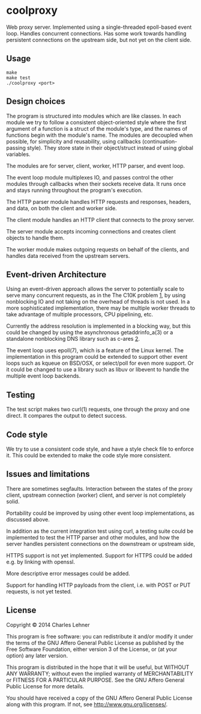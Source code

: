 # coolproxy

Web proxy server. Implemented using a single-threaded epoll-based event loop.
Handles concurrent connections. Has some work towards handling persistent
connections on the upstream side, but not yet on the client side.

## Usage

	make
	make test
	./coolproxy <port>

## Design choices

The program is structured into modules which are like classes. In each
module we try to follow a consistent object-oriented style where the first
argument of a function is a struct of the module's type, and the names of
functions begin with the module's name. The modules are decoupled when
possible, for simplicity and reusability, using callbacks
(continuation-passing style). They store state in their object/struct
instead of using global variables.

The modules are for server, client, worker, HTTP parser, and event loop.

The event loop module multiplexes IO, and passes control the other
modules through callbacks when their sockets receive data. It runs once and
stays running throughout the program's execution.

The HTTP parser module handles HTTP requests and responses, headers, and
data, on both the client and worker side.

The client module handles an HTTP client that connects to the proxy server.

The server module accepts incoming connections and creates client objects to
handle them.

The worker module makes outgoing requests on behalf of the clients, and
handles data received from the upstream servers.

## Event-driven Architecture

Using an event-driven approach allows the server to potentially scale to
serve many concurrent requests, as in the The C10K problem [1], by using
nonblocking IO and not taking on the overhead of threads is not used. In a
more sophisticated implementation, there may be multiple worker threads to
take advantage of multiple processors, CPU pipelining, etc.

Currently the address resolution is implemented in a blocking way, but this
could be changed by using the asynchronous getaddrinfo_a(3) or a standalone
nonblocking DNS library such as c-ares [2].

The event loop uses epoll(7), which is a feature of the Linux kernel. The
implementation in this program could be extended to support other event
loops such as kqueue on BSD/OSX, or select/poll for even more support. Or it
could be changed to use a library such as libuv or libevent to handle the
multiple event loop backends.

## Testing

The test script makes two curl(1) requests, one through the proxy and one
direct. It compares the output to detect success.

## Code style

We try to use a consistent code style, and have a style check file to
enforce it. This could be extended to make the code style more consistent.

## Issues and limitations

There are sometimes segfaults. Interaction between the states of the proxy
client, upstream connection (worker) client, and server is not completely
solid.

Portability could be improved by using other event loop implementations, as
discussed above.

In addition as the current integration test using curl, a testing suite
could be implemented to test the HTTP parser and other modules, and how the
server handles persistent connections on the downstream or upstream side, 

HTTPS support is not yet implemented. Support for HTTPS could be added e.g.
by linking with openssl.

More descriptive error messages could be added.

Support for handling HTTP payloads from the client, i.e. with POST or PUT
requests, is not yet tested.

## License

Copyright &copy; 2014 Charles Lehner

This program is free software: you can redistribute it and/or modify
it under the terms of the GNU Affero General Public License as
published by the Free Software Foundation, either version 3 of the
License, or (at your option) any later version.

This program is distributed in the hope that it will be useful,
but WITHOUT ANY WARRANTY; without even the implied warranty of
MERCHANTABILITY or FITNESS FOR A PARTICULAR PURPOSE.  See the
GNU Affero General Public License for more details.

You should have received a copy of the GNU Affero General Public License
along with this program.  If not, see <http://www.gnu.org/licenses/>.

[1]: http://www.kegel.com/c10k.html
[2]: http://c-ares.haxx.se/
